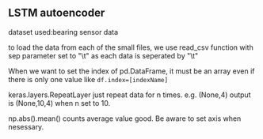 ## LSTM autoencoder

dataset used:bearing sensor data

to load the data from each of the small files, we use read_csv function with sep parameter set to "\t" as each data is seperated by "\t"

When we want to set the index of pd.DataFrame, it must be an array even if there is only one value like ```df.index=[indexName]```

keras.layers.RepeatLayer just repeat data for n times. e.g. (None,4) output is (None,10,4) when n set to 10.

np.abs().mean() counts average value good. Be aware to set axis when nesessary.